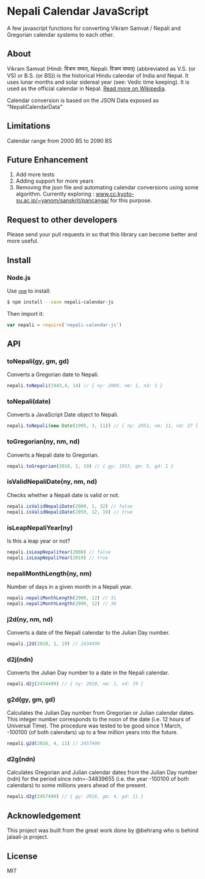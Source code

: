 # Nepali Calendar JavaScript

A few javascript functions for converting Vikram Samvat / Nepali and Gregorian calendar systems to each other.

## About

Vikram Samvat (Hindi: विक्रम सम्वत्, Nepali: विक्रम सम्वत्) (abbreviated as V.S. (or VS) or B.S. (or BS)) is the historical Hindu calendar of India and Nepal. It uses lunar months and solar sidereal year (see: Vedic time keeping). It is used as the official calendar in Nepal. [Read more on Wikipedia](https://en.wikipedia.org/wiki/Vikram_Samvat).

Calendar conversion is based on the JSON Data exposed as "NepaliCalendarData" 

## Limitations
Calendar range from 2000 BS to 2090 BS

## Future Enhancement
 
1. Add more tests
2. Adding support for more years
3. Removing the json file and automating calendar conversions using some algorithm. Currently exploring : www.cc.kyoto-su.ac.jp/~yanom/sanskrit/pancanga/ for this purpose.

## Request to other developers

Please send your pull requests in so that this library can become better and more useful.

## Install

### Node.js

Use [`npm`](https://npmjs.org) to install:

```sh
$ npm install --save nepali-calendar-js
```

Then import it:

```js
var nepali = require('nepali-calendar-js')
```

## API

### toNepali(gy, gm, gd)

Converts a Gregorian date to Nepali.

```js
nepali.toNepali(1943,4, 14) // { ny: 2000, nm: 1, nd: 1 }
```

### toNepali(date)

Converts a JavaScript Date object to Nepali.

```js
nepali.toNepali(new Date(1995, 3, 11)) // { ny: 2051, nm: 11, nd: 27 }
```

### toGregorian(ny, nm, nd)

Converts a Nepali date to Gregorian.

```js
nepali.toGregorian(2010, 1, 19) // { gy: 1953, gm: 5, gd: 1 }
```

### isValidNepaliDate(ny, nm, nd)

Checks whether a Nepali date is valid or not.

```js
nepali.isValidNepaliDate(2000, 1, 32) // false
nepali.isValidNepaliDate(2050, 12, 19) // true
```

### isLeapNepaliYear(ny)

Is this a leap year or not?

```js
nepali.isLeapNepaliYear(2008) // false
nepali.isLeapNepaliYear(2019) // true
```

### nepaliMonthLength(ny, nm)

Number of days in a given month in a Nepali year.

```js
nepali.nepaliMonthLength(2000, 12) // 31
nepali.nepaliMonthLength(2090, 12) // 30
```


### j2d(ny, nm, nd)

Converts a date of the Nepali calendar to the Julian Day number.

```js
nepali.j2d(2010, 1, 19) // 2434499
```

### d2j(ndn)

Converts the Julian Day number to a date in the Nepali calendar.

```js
nepali.d2j(2434499) // { ny: 2010, nm: 1, nd: 19 }
```

### g2d(gy, gm, gd)

Calculates the Julian Day number from Gregorian or Julian calendar dates. This integer number corresponds to the noon of the date (i.e. 12 hours of Universal Time). The procedure was tested to be good since 1 March, -100100 (of both calendars) up to a few million years into the future.

```js
nepali.g2d(2016, 4, 11) // 2457490
```

### d2g(ndn)

Calculates Gregorian and Julian calendar dates from the Julian Day number (ndn) for the period since ndn=-34839655 (i.e. the year -100100 of both calendars) to some millions years ahead of the present.

```js
nepali.d2g(2457490) // { gy: 2016, gm: 4, gd: 11 }
```

## Acknowledgement
This project was built from the great work done by @behrang who is behind jalaali-js project.

## License

MIT
